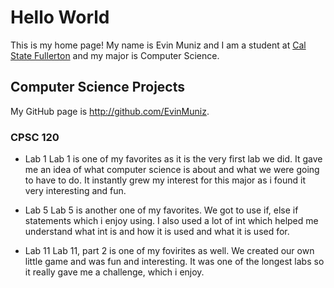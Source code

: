 # Hello World

This is my home page! My name is Evin Muniz and I am a student at [Cal State Fullerton](http://www.fullerton.edu/) and my major is Computer Science.

## Computer Science Projects

My GitHub page is http://github.com/EvinMuniz.

### CPSC 120

* Lab 1
    Lab 1 is one of my favorites as it is the very first lab we did. It gave me an idea of what computer science is about and what we were going to have to do. It instantly grew my interest for this major as i found it very interesting and fun.

* Lab 5
   Lab 5 is another one of my favorites. We got to use if, else if statements which i enjoy using. I also used a lot of int which helped me understand what int is and how it is used and what it is used for.
   
* Lab 11
   Lab 11, part 2 is one of my fovirites as well. We created our own little game and was fun and interesting. It was one of the longest labs so it really gave me a challenge, which i enjoy.